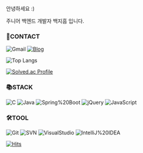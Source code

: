 

안녕하세요 :)  

주니어 백엔드 개발자 백지흠 입니다.

### 📢CONTACT
![Gmail](https://img.shields.io/badge/dragon2009t@gmail.com-EA4335?&style=flat&logo=Gmail&logoColor=white)
[![Blog](https://img.shields.io/badge/Blog-000000?&style=flat&logo=Tistory&logoColor=white)](https://heum-ji.tistory.com)

![Top Langs](https://github-readme-stats.vercel.app/api/top-langs/?username=heum-ji&layout=compact)

[![Solved.ac Profile](http://mazassumnida.wtf/api/v2/generate_badge?boj=dragon2009t)](https://solved.ac/dragon2009t/)

### 📚STACK
![C](https://img.shields.io/badge/C-A8B9CC?&style=flat&logo=C&logoColor=white)
![Java](https://img.shields.io/badge/Java-007396?&style=flat&logo=OpenJDK&logoColor=white)
![Spring%20Boot](https://img.shields.io/badge/Spring%20Boot-6DB33F?&style=flat&logo=Spring%20Boot&logoColor=white)
![jQuery](https://img.shields.io/badge/jQuery-0769AD?&style=flat&logo=jQuery&logoColor=white)
![JavaScript](https://img.shields.io/badge/JavaScript-F7DF1E?&style=flat&logo=JavaScript&logoColor=white)

### 🛠TOOL
![Git](https://img.shields.io/badge/Git-F05032?&style=flat&logo=Git&logoColor=white)
![SVN](https://img.shields.io/badge/SVN-809CC9?&style=flat&logo=Subversion&logoColor=white)
![VisualStudio](https://img.shields.io/badge/Visual%20Studio-5C2D91?&style=flat&logo=Visual%20Studio&logoColor=white)
![IntelliJ%20IDEA](https://img.shields.io/badge/IntelliJ%20IDEA-000000?&style=flat&logo=IntelliJ%20IDEA&logoColor=white)

[![Hits](https://hits.seeyoufarm.com/api/count/incr/badge.svg?url=https%3A%2F%2Fgithub.com%2Fheum-ji%2Fhit-counter&count_bg=%2379C83D&title_bg=%23555555&icon=&icon_color=%23E7E7E7&title=hits&edge_flat=false)](https://hits.seeyoufarm.com)
